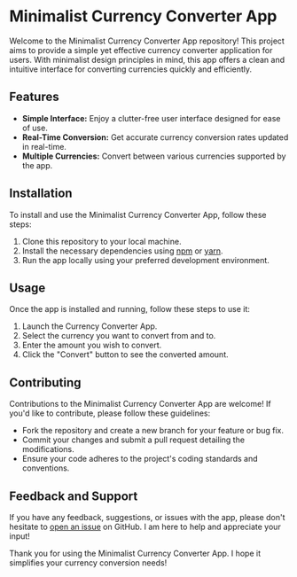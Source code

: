 # Minimalist Currency Converter App

Welcome to the Minimalist Currency Converter App repository! This project aims to provide a simple yet effective currency converter application for users. With minimalist design principles in mind, this app offers a clean and intuitive interface for converting currencies quickly and efficiently.

## Features
- **Simple Interface:** Enjoy a clutter-free user interface designed for ease of use.
- **Real-Time Conversion:** Get accurate currency conversion rates updated in real-time.
- **Multiple Currencies:** Convert between various currencies supported by the app.

## Installation
To install and use the Minimalist Currency Converter App, follow these steps:
1. Clone this repository to your local machine.
2. Install the necessary dependencies using [npm](https://www.npmjs.com/) or [yarn](https://yarnpkg.com/).
3. Run the app locally using your preferred development environment.

## Usage
Once the app is installed and running, follow these steps to use it:
1. Launch the Currency Converter App.
2. Select the currency you want to convert from and to.
3. Enter the amount you wish to convert.
4. Click the "Convert" button to see the converted amount.


## Contributing
Contributions to the Minimalist Currency Converter App are welcome! If you'd like to contribute, please follow these guidelines:
- Fork the repository and create a new branch for your feature or bug fix.
- Commit your changes and submit a pull request detailing the modifications.
- Ensure your code adheres to the project's coding standards and conventions.

## Feedback and Support
If you have any feedback, suggestions, or issues with the app, please don't hesitate to [open an issue](https://github.com/Abzaek/currency-converter/issues) on GitHub. I am here to help and appreciate your input!

Thank you for using the Minimalist Currency Converter App. I hope it simplifies your currency conversion needs!
